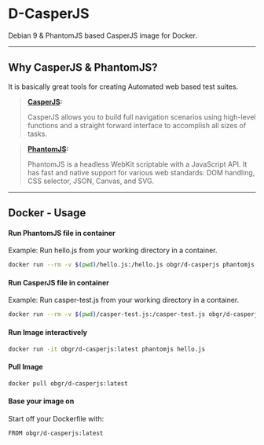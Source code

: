 D-CasperJS
===================


Debian 9 &amp; PhantomJS based CasperJS image for Docker.

----------


Why CasperJS & PhantomJS?
-------------
It is basically great tools for creating Automated web based test suites.
> **[CasperJS](http://casperjs.org/ "The CasperJS Project's official Website"):**
> 
> CasperJS allows you to build full navigation scenarios using high-level functions and a straight forward interface to accomplish all sizes of tasks.

> **[PhantomJS](http://phantomjs.org/ "The PhantomJS Project's official Website"):**
> 
> PhantomJS is a headless WebKit scriptable with a JavaScript API. It has fast and native support for various web standards: DOM handling, CSS selector, JSON, Canvas, and SVG.


----------


Docker - Usage
-------------------

#### Run PhantomJS file in container
Example: Run hello.js from your working directory in a container.
```sh
docker run --rm -v $(pwd)/hello.js:/hello.js obgr/d-casperjs phantomjs hello.js
```

#### Run CasperJS file in container
Example: Run casper-test.js from your working directory in a container.
```sh
docker run --rm -v $(pwd)/casper-test.js:/casper-test.js obgr/d-casperjs casperjs casper-test.js
```

#### Run Image interactively
```sh
docker run -it obgr/d-casperjs:latest phantomjs hello.js
```

#### Pull Image
```sh
docker pull obgr/d-casperjs:latest
```

#### Base your image on 
Start off your Dockerfile with: 
```sh
FROM obgr/d-casperjs:latest
```
